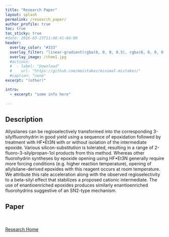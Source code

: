 ```yaml
---
title: "Research Paper"
layout: splash
permalink: /research_paper/
author_profile: true
toc: true
toc_sticky: true
#date: 2016-03-23T11:48:41-04:00
header:
  overlay_color: "#333"
  overlay_filter: "linear-gradient(rgba(0, 0, 0, 0.5), rgba(0, 0, 0, 0.5))"
  overlay_image: /chem1.jpg
  #actions:
  #  - label: "Download"
  #    url: "https://github.com/mmistakes/minimal-mistakes/"
  #caption: "none"
excerpt: "(other)"

intro: 
  - excerpt: "some info here"   
   
---
```


## Description
Allysilanes can be regioselectively transformed into the corresponding 3-silylfluorohydrin in good yield using a sequence of epoxidation followed by treatment with HF•Et3N with or without isolation of the intermediate epoxide. Various silicon-substitution is tolerated, resulting in a range of 2-fluoro-3-silylpropan-1ol products from this method. Whereas other fluorohydrin syntheses by epoxide opening using HF•Et3N generally require more forcing conditions (e.g. higher reaction temperature), opening of allylsilane-derived epoxides with this reagent occurs at room temperature. We attribute this rate acceleration along with the observed regioselectivity to a beta-silyl effect that stabilizes a proposed cationic intermediate. The use of enantioenriched epoxides produces similarly enantioenriched fluorohydrins suggestive of an SN2-type mechanism. 

## Paper
<object data="{{ site.url }}{{ site.baseurl }}/regioselective-fluorohydrin-synthesis-from-allylsilanes.pdf" width="1000" height="1000" type='application/pdf'></object>


<br><br>
[Research Home](/research/)
